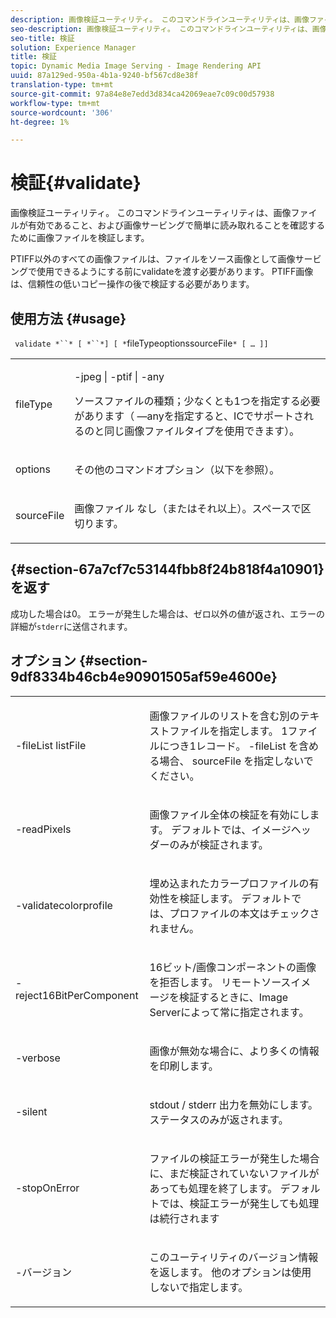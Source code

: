 ```yaml
---
description: 画像検証ユーティリティ。 このコマンドラインユーティリティは、画像ファイルが有効であること、および画像サービングで簡単に読み取れることを確認するために画像ファイルを検証します。
seo-description: 画像検証ユーティリティ。 このコマンドラインユーティリティは、画像ファイルが有効であること、および画像サービングで簡単に読み取れることを確認するために画像ファイルを検証します。
seo-title: 検証
solution: Experience Manager
title: 検証
topic: Dynamic Media Image Serving - Image Rendering API
uuid: 87a129ed-950a-4b1a-9240-bf567cd8e38f
translation-type: tm+mt
source-git-commit: 97a84e8e7edd3d834ca42069eae7c09c00d57938
workflow-type: tm+mt
source-wordcount: '306'
ht-degree: 1%

---
```



# 検証{#validate}

画像検証ユーティリティ。 このコマンドラインユーティリティは、画像ファイルが有効であること、および画像サービングで簡単に読み取れることを確認するために画像ファイルを検証します。

PTIFF以外のすべての画像ファイルは、ファイルをソース画像として画像サービングで使用できるようにする前にvalidateを渡す必要があります。 PTIFF画像は、信頼性の低いコピー操作の後で検証する必要があります。

## 使用方法 {#usage}

` validate *``* [ *``*] [ *`fileTypeoptionssourceFile`* [ … ]]`

<table id="simpletable_D2C6B20E1007433AB4184A73046A44F0"> 
 <tr class="strow"> 
  <td class="stentry"> <p> <span class="codeph"> <span class="varname"> fileType  </span> </span> </p> </td> 
  <td class="stentry"> <p> <span class="codeph"> -jpeg | -ptif | -any  </span> </p> <p>ソースファイルの種類；少なくとも1つを指定する必要があります（ —anyを指定すると、ICでサポートされるのと同じ画像ファイルタイプを使用できます）。 </p> </td> 
 </tr> 
 <tr class="strow"> 
  <td class="stentry"> <p> <span class="codeph"> <span class="varname"> options  </span> </span> </p> </td> 
  <td class="stentry"> <p>その他のコマンドオプション（以下を参照）。 </p> </td> 
 </tr> 
 <tr class="strow"> 
  <td class="stentry"> <p> <span class="codeph"> <span class="varname"> sourceFile  </span> </span> </p> </td> 
  <td class="stentry"> <p> 画像ファイル なし（またはそれ以上）。スペースで区切ります。 </p> </td> 
 </tr> 
</table>

## {#section-67a7cf7c53144fbb8f24b818f4a10901}を返す

成功した場合は0。 エラーが発生した場合は、ゼロ以外の値が返され、エラーの詳細が`stderr`に送信されます。

## オプション {#section-9df8334b46cb4e90901505af59e4600e}

<table id="simpletable_004B1A29BDFD40A9B89E4CBD23119B3F"> 
 <tr class="strow"> 
  <td class="stentry"> <p> <span class="codeph"> -fileList  <span class="varname"> listFile  </span> </span> </p> </td> 
  <td class="stentry"> <p>画像ファイルのリストを含む別のテキストファイルを指定します。 1ファイルにつき1レコード。 <span class="codeph"> -fileList </span>を含める場合、<span class="varname"> sourceFile </span>を指定しないでください。 </p> </td> 
 </tr> 
 <tr class="strow"> 
  <td class="stentry"> <p> <span class="codeph"> -readPixels  </span> </p> </td> 
  <td class="stentry"> <p>画像ファイル全体の検証を有効にします。 デフォルトでは、イメージヘッダーのみが検証されます。 </p> </td> 
 </tr> 
 <tr class="strow"> 
  <td class="stentry"> <p> <span class="codeph"> -validatecolorprofile  </span> </p> </td> 
  <td class="stentry"> <p>埋め込まれたカラープロファイルの有効性を検証します。 デフォルトでは、プロファイルの本文はチェックされません。 </p> </td> 
 </tr> 
 <tr class="strow"> 
  <td class="stentry"> <p> <span class="codeph"> -reject16BitPerComponent  </span> </p> </td> 
  <td class="stentry"> <p> 16ビット/画像コンポーネントの画像を拒否します。 リモートソースイメージを検証するときに、Image Serverによって常に指定されます。 </p> </td> 
 </tr> 
 <tr class="strow"> 
  <td class="stentry"> <p> <span class="codeph"> -verbose  </span> </p> </td> 
  <td class="stentry"> <p> 画像が無効な場合に、より多くの情報を印刷します。 </p> </td> 
 </tr> 
 <tr class="strow"> 
  <td class="stentry"> <p> <span class="codeph"> -silent  </span> </p> </td> 
  <td class="stentry"> <p><span class="codeph"> stdout </span>/ <span class="codeph"> stderr </span>出力を無効にします。 ステータスのみが返されます。 </p> </td> 
 </tr> 
 <tr class="strow"> 
  <td class="stentry"> <p> <span class="codeph"> -stopOnError  </span> </p> </td> 
  <td class="stentry"> <p>ファイルの検証エラーが発生した場合に、まだ検証されていないファイルがあっても処理を終了します。 デフォルトでは、検証エラーが発生しても処理は続行されます </p> </td> 
 </tr> 
 <tr class="strow"> 
  <td class="stentry"> <p> <span class="codeph"> -バージョン </span> </p> </td> 
  <td class="stentry"> <p>このユーティリティのバージョン情報を返します。 他のオプションは使用しないで指定します。 </p> </td> 
 </tr> 
</table>

